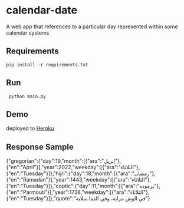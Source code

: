 # calendar-date
A web app that references to a particular day represented within some calendar systems


## Requirements
 `pip install -r requirements.txt`
 
## Run
 ` python main.py`
 
## Demo
 deployed to [Heroku](https://calendar-date.herokuapp.com/?lang=ara,en)

 ## Response Sample
 {"gregorian":{"day":19,"month":[{"ara":"إبريل"},{"en":"April"}],"year":2022,"weekday":[{"ara":"الثلاثاء"},{"en":"Tuesday"}]},"hijri":{"day":18,"month":[{"ara":"رمضان"},{"en":"Ramadan"}],"year":1443,"weekday":[{"ara":"الثلاثاء"},{"en":"Tuesday"}]},"coptic":{"day":11,"month":[{"ara":"برموده"},{"en":"Parmouti"}],"year":1738,"weekday":[{"ara":"الثلاثاء"},{"en":"Tuesday"}]},"quote":"في الوش مراية، وفي القفا سلاية"}